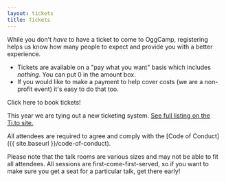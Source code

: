 ```yaml
---
layout: tickets
title: Tickets
---
```

While you don't *have* to have a ticket to come to OggCamp, registering helps us know how many people to expect and provide you with a better experience.

* Tickets are available on a "pay what you want" basis which includes *nothing*. You can put 0 in the amount box.
* If you would like to make a payment to help cover costs (we are a non-profit event) it's easy to do that too.

<!-- place this where you want the widget to appear -->
<tito-widget event="oggcamp/oggcamp-2019">Click here to book tickets!</tito-widget>

This year we are tying out a new ticketing system. <a href="https://ti.to/oggcamp/oggcamp-2019" target="_blank">See full listing on the Ti.to site.</a>

All attendees are required to agree and comply with the [Code of Conduct]({{ site.baseurl }}/code-of-conduct).

Please note that the talk rooms are various sizes and may not be able to fit all attendees.  All sessions are first-come-first-served, so if you want to make sure you get a seat for a particular talk, get there early!

<!-- You can also add yourself to the <a href="https://joind.in/event/oggcamp-18-2018">Joind.in page for OggCamp '18</a>. It's a great way to see who else is coming, what talks are planned, and also provide feedback on both the event and the talks you've attended. -->